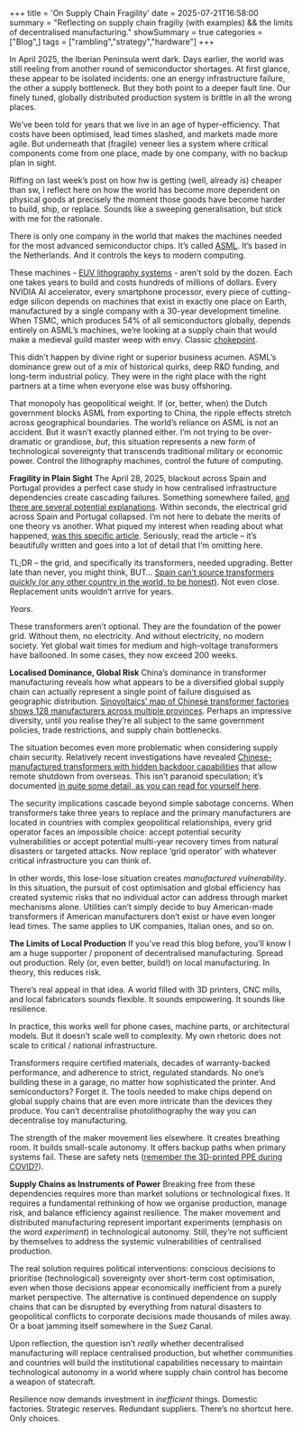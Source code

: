 +++
title = 'On Supply Chain Fragility'
date = 2025-07-21T16:58:00
summary = "Reflecting on supply chain fragiliy (with examples) && the limits of decentralised manufacturing."
showSummary = true
categories = ["Blog",]
tags = ["rambling","strategy","hardware"]
+++

In April 2025, the Iberian Peninsula went dark. Days earlier, the world was still reeling from another round of semiconductor shortages. At first glance, these appear to be isolated incidents: one an energy infrastructure failure, the other a supply bottleneck. But they both point to a deeper fault line. Our finely tuned, globally distributed production system is brittle in all the wrong places.

We’ve been told for years that we live in an age of hyper-efficiency. That costs have been optimised, lead times slashed, and markets made more agile. But underneath that (fragile) veneer lies a system where critical components come from one place, made by one company, with no backup plan in sight.

Riffing on last week’s post on how hw is getting (well, already is) cheaper than sw, I reflect here on how the world has become more dependent on physical goods at precisely the moment those goods have become harder to build, ship, or replace. Sounds like a sweeping generalisation, but stick with me for the rationale.

There is only one company in the world that makes the machines needed for the most advanced semiconductor chips. It’s called [ASML](https://www.asml.com/en). It’s based in the Netherlands. And it controls the keys to modern computing.

These machines - [EUV lithography systems](https://www.youtube.com/watch?v=RmgkV83OhHA) - aren’t sold by the dozen. Each one takes years to build and costs hundreds of millions of dollars. Every NVIDIA AI accelerator, every smartphone processor, every piece of cutting-edge silicon depends on machines that exist in exactly one place on Earth, manufactured by a single company with a 30-year development timeline. When TSMC, which produces 54% of all semiconductors globally, depends entirely on ASML’s machines, we’re looking at a supply chain that would make a medieval guild master weep with envy. Classic [chokepoint]( https://chokepointcapitalism.com/).

This didn’t happen by divine right or superior business acumen. ASML’s dominance grew out of a mix of historical quirks, deep R&D funding, and long-term industrial policy. They were in the right place with the right partners at a time when everyone else was busy offshoring.

That monopoly has geopolitical weight. If (or, better, when) the Dutch government blocks ASML from exporting to China, the ripple effects stretch across geographical boundaries. The world’s reliance on ASML is not an accident. But it wasn’t exactly planned either. I’m not trying to be over-dramatic or grandiose, _but_, this situation represents a new form of technological sovereignty that transcends traditional military or economic power. Control the lithography machines, control the future of computing.

**Fragility in Plain Sight**
The April 28, 2025, blackout across Spain and Portugal provides a perfect case study in how centralised infrastructure dependencies create cascading failures. Something somewhere failed, [and there are several potential explanations](https://www.theguardian.com/environment/2025/apr/29/what-caused-the-blackout-in-spain-and-portugal-and-did-renewable-energy-play-a-part). Within seconds, the electrical grid across Spain and Portugal collapsed. I’m not here to debate the merits of one theory vs another. What piqued my interest when reading about what happened, [was this specific article]( https://watt-logic.com/2025/05/09/the-iberian-blackout-shows-the-dangers-of-operating-power-grids-with-low-inertia/). Seriously, read the article – it’s beautifully written and goes into a lot of detail that I’m omitting here.

TL;DR – the grid, and specifically its transformers, needed upgrading. Better late than never, you might think, BUT… [Spain can’t source transformers quickly (or any other country in the world, to be honest)]( https://www.cea3.com/cea-blog/transformer-bottleneck). Not even close. Replacement units wouldn’t arrive for years.

_Years_.

These transformers aren’t optional. They are the foundation of the power grid. Without them, no electricity. And without electricity, no modern society. Yet global wait times for medium and high-voltage transformers have ballooned. In some cases, they now exceed 200 weeks.

**Localised Dominance, Global Risk**
China’s dominance in transformer manufacturing reveals how what appears to be a diversified global supply chain can actually represent a single point of failure disguised as geographic distribution. [Sinovoltaics’ map of Chinese transformer factories shows 128 manufacturers across multiple provinces]( https://sinovoltaics.com/sinovoltaics-press-releases/march-2025/sinovoltaics-launches-mainland-china-transformer-factory-map-to-help-solar-developers-overcome-transformer-supply-bottlenecks/). Perhaps an impressive diversity, until you realise they’re all subject to the same government policies, trade restrictions, and supply chain bottlenecks.

The situation becomes even more problematic when considering supply chain security. Relatively recent investigations have revealed [Chinese-manufactured transformers with hidden backdoor capabilities]( https://www.forbes.com/sites/llewellynking/2021/01/28/how-the-supply-chain-in-heavy-bulk-power-equipment-is-vulnerable-to-undetected-cyberattack/) that allow remote shutdown from overseas. This isn’t paranoid speculation; it’s documented [in quite some detail, as you can read for yourself here]( https://securethegrid.com/chinese-transformer-complaint-filed-with-u-s-government/).

The security implications cascade beyond simple sabotage concerns. When transformers take three years to replace and the primary manufacturers are located in countries with complex geopolitical relationships, every grid operator faces an impossible choice: accept potential security vulnerabilities or accept potential multi-year recovery times from natural disasters or targeted attacks. Now replace ‘grid operator’ with whatever critical infrastructure you can think of.

In other words, this lose-lose situation creates _manufactured vulnerability_. In this situation, the pursuit of cost optimisation and global efficiency has created systemic risks that no individual actor can address through market mechanisms alone. Utilities can’t simply decide to buy American-made transformers if American manufacturers don’t exist or have even longer lead times. The same applies to UK companies, Italian ones, and so on.

**The Limits of Local Production**
If you’ve read this blog before, you’ll know I am a huge supporter / proponent of decentralised manufacturing. Spread out production. Rely (or, even better, build!) on local manufacturing. In theory, this reduces risk.

There’s real appeal in that idea. A world filled with 3D printers, CNC mills, and local fabricators sounds flexible. It sounds empowering. It sounds like resilience.

In practice, this works well for phone cases, machine parts, or architectural models. But it doesn’t scale well to complexity. My own rhetoric does not scale to critical / national infrastructure.

Transformers require certified materials, decades of warranty-backed performance, and adherence to strict, regulated standards. No one’s building these in a garage, no matter how sophisticated the printer.
And semiconductors? Forget it. The tools needed to make chips depend on global supply chains that are even more intricate than the devices they produce. You can’t decentralise photolithography the way you can decentralise toy manufacturing.

The strength of the maker movement lies elsewhere. It creates breathing room. It builds small-scale autonomy. It offers backup paths when primary systems fail. These are safety nets ([remember the 3D-printed PPE during COVID?](https://www.sciencedirect.com/science/article/pii/S2666964121000370)).

**Supply Chains as Instruments of Power**
Breaking free from these dependencies requires more than market solutions or technological fixes. It requires a fundamental rethinking of how we organise production, manage risk, and balance efficiency against resilience. The maker movement and distributed manufacturing represent important experiments (emphasis on the word _experiment_) in technological autonomy. Still, they’re not sufficient by themselves to address the systemic vulnerabilities of centralised production.

The real solution requires political interventions: conscious decisions to prioritise (technological) sovereignty over short-term cost optimisation, even when those decisions appear economically inefficient from a purely market perspective. The alternative is continued dependence on supply chains that can be disrupted by everything from natural disasters to geopolitical conflicts to corporate decisions made thousands of miles away. Or a boat jamming itself somewhere in the Suez Canal.

Upon reflection, the question isn’t _really_ whether decentralised manufacturing will replace centralised production, but whether communities and countries will build the institutional capabilities necessary to maintain technological autonomy in a world where supply chain control has become a weapon of statecraft.

Resilience now demands investment in _inefficient_ things. Domestic factories. Strategic reserves. Redundant suppliers. There’s no shortcut here. Only choices.